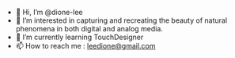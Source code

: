- 👋 Hi, I’m @dione-lee
- 👀 I’m interested in capturing and recreating the beauty of natural phenomena in both digital and analog media. 
- 🌱 I’m currently learning TouchDesigner
- 📫 How to reach me : leedione@gmail.com

<!---
dione-lee/dione-lee is a ✨ special ✨ repository because its `README.md` (this file) appears on your GitHub profile.
You can click the Preview link to take a look at your changes.
--->
